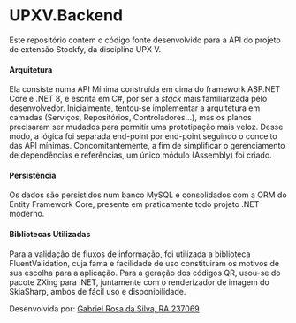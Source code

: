 # UPXV.Backend

Este repositório contém o código fonte desenvolvido para a API do projeto de extensão Stockfy, da disciplina UPX V.

#### Arquitetura
Ela consiste numa API Mínima construída em cima do framework ASP.NET Core e .NET 8, e escrita em C#, por ser a _stack_ mais familiarizada pelo desenvolvedor.
Inicialmente, tentou-se implementar a arquitetura em camadas (Serviços, Repositórios, Controladores...), mas os planos precisaram ser mudados para permitir uma prototipação mais veloz.
Desse modo, a lógica foi separada end-point por end-point seguindo o conceito das API mínimas.
Concomitantemente, a fim de simplificar o gerenciamento de dependências e referências, um único módulo (Assembly) foi criado.

#### Persistência
Os dados são persistidos num banco MySQL e consolidados com a ORM do Entity Framework Core, presente em praticamente todo projeto .NET moderno.

#### Bibliotecas Utilizadas
Para a validação de fluxos de informação, foi utilizada a biblioteca FluentValidation, cuja fama e facilidade de uso constituiram os motivos de sua escolha para a aplicação.
Para a geração dos códigos QR, usou-se do pacote ZXing para .NET, juntamente com o renderizador de imagem do SkiaSharp, ambos de fácil uso e disponibilidade.

Desenvolvida por: [Gabriel Rosa da Silva, RA 237069](https://github.com/GabrielRosa835)
